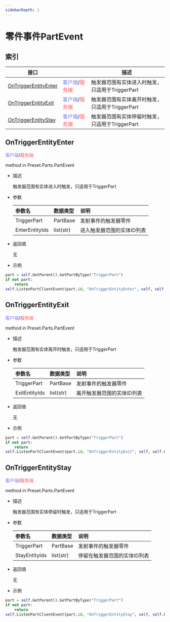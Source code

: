 ```yaml
---
sidebarDepth: 1
---
```

# 零件事件PartEvent

## 索引

| 接口 | <div style="width: 3em"></div> | 描述 |
| --- | --- | --- |
| [OnTriggerEntityEnter](#ontriggerentityenter) | <span style="display:inline;color:#7575f9">客户端</span>/<span style="display:inline;color:#ff5555">服务端</span> | 触发器范围有实体进入时触发，只适用于TriggerPart |
| [OnTriggerEntityExit](#ontriggerentityexit) | <span style="display:inline;color:#7575f9">客户端</span>/<span style="display:inline;color:#ff5555">服务端</span> | 触发器范围有实体离开时触发，只适用于TriggerPart |
| [OnTriggerEntityStay](#ontriggerentitystay) | <span style="display:inline;color:#7575f9">客户端</span>/<span style="display:inline;color:#ff5555">服务端</span> | 触发器范围有实体停留时触发，只适用于TriggerPart |




## OnTriggerEntityEnter

<span style="display:inline;color:#7575f9">客户端</span>/<span style="display:inline;color:#ff5555">服务端</span>

method in Preset.Parts.PartEvent

- 描述

    触发器范围有实体进入时触发，只适用于TriggerPart

- 参数

    | 参数名 | <div style="width: 4em">数据类型</div> | 说明 |
    | :--- | :--- | :--- |
    | TriggerPart | PartBase | 发射事件的触发器零件 |
    | EnterEntityIds | list(str) | 进入触发器范围的实体ID列表 |

- 返回值

    无

- 示例

```python
part = self.GetParent().GetPartByType("TriggerPart")
if not part:
    return
self.ListenPartClientEvent(part.id, "OnTriggerEntityEnter", self, self.OnTriggerEntityEnter)
```



## OnTriggerEntityExit

<span style="display:inline;color:#7575f9">客户端</span>/<span style="display:inline;color:#ff5555">服务端</span>

method in Preset.Parts.PartEvent

- 描述

    触发器范围有实体离开时触发，只适用于TriggerPart

- 参数

    | 参数名 | <div style="width: 4em">数据类型</div> | 说明 |
    | :--- | :--- | :--- |
    | TriggerPart | PartBase | 发射事件的触发器零件 |
    | ExitEntityIds | list(str) | 离开触发器范围的实体ID列表 |

- 返回值

    无

- 示例

```python
part = self.GetParent().GetPartByType("TriggerPart")
if not part:
    return
self.ListenPartClientEvent(part.id, "OnTriggerEntityExit", self, self.OnTriggerEntityExit)
```



## OnTriggerEntityStay

<span style="display:inline;color:#7575f9">客户端</span>/<span style="display:inline;color:#ff5555">服务端</span>

method in Preset.Parts.PartEvent

- 描述

    触发器范围有实体停留时触发，只适用于TriggerPart

- 参数

    | 参数名 | <div style="width: 4em">数据类型</div> | 说明 |
    | :--- | :--- | :--- |
    | TriggerPart | PartBase | 发射事件的触发器零件 |
    | StayEntityIds | list(str) | 停留在触发器范围的实体ID列表 |

- 返回值

    无

- 示例

```python
part = self.GetParent().GetPartByType("TriggerPart")
if not part:
    return
self.ListenPartClientEvent(part.id, "OnTriggerEntityStay", self, self.OnTriggerEntityStay)
```



